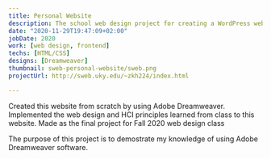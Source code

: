 ```yaml
---
title: Personal Website
description: The school web design project for creating a WordPress website
date: "2020-11-29T19:47:09+02:00"
jobDate: 2020
work: [web design, frontend]
techs: [HTML/CSS]
designs: [Dreamweaver]
thumbnail: sweb-personal-website/sweb.png
projectUrl: http://sweb.uky.edu/~zkh224/index.html

---
```


Created this website from scratch by using Adobe Dreamweaver. Implemented the web design and HCI principles learned from class to this website. Made as the final project for Fall 2020 web design class

The purpose of this project is to demostrate my knowledge of using Adobe Dreamweaver software. 
